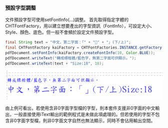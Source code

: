 ### 預設字型調整

文件預設字型可使用setFontInfo(…)調整。
首先取得指定字體的CHTFontFactory，用以建立想要產出的字型資訊（FontInfo），可設定大小、Style、顏色、底色。但一般不會頻於設定文件預設字型。

``` java
final String text = "中文，第二字面：「" + "𠀝" + "」(下/上)";
final CHTFontFactory kaiFactory = CHTFontFactories.INSTANCE.getFactory(WindowsFont.KAI);
pdfDocument.setFontInfo(kaiFactory.createFontInfo(10, Color.BLUE));
pdfDocument.writeText("轉成標楷體/藍色字，無第二字面可供顯示。");
pdfDocument.writeText(text + "Size:18", 18);
```
![](/assets/ch03/changeFont.png)

由上例可看出，若使用含非0字面字型檔的字型，則本套件支援非0字面的中文輸出，一般直接使用iText輸出的範例程式是未做此項處理的。但若使用的字型不包含非0字面字型檔，則非0字面文字自然也無法顯示，同時不會佔用輸出空間。